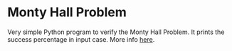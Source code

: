 # Monty Hall Problem

Very simple Python program to verify the Monty Hall Problem. It prints the success percentage in input case.
More info <a href="https://en.wikipedia.org/wiki/Monty_Hall_problem">here</a>.
